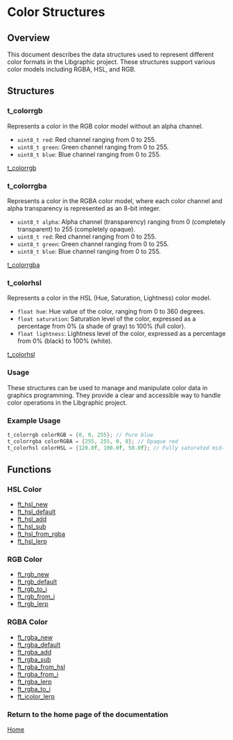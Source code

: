 # Color Structures

## Overview
This document describes the data structures used to represent different color formats in the Libgraphic project. These structures support various color models including RGBA, HSL, and RGB.

## Structures

### t_colorrgb
Represents a color in the RGB color model without an alpha channel.

- `uint8_t red`: Red channel ranging from 0 to 255.
- `uint8_t green`: Green channel ranging from 0 to 255.
- `uint8_t blue`: Blue channel ranging from 0 to 255.

[t_colorrgb](./colorrgb/t_colorrgb.md)

### t_colorrgba
Represents a color in the RGBA color model, where each color channel and alpha transparency is represented as an 8-bit integer.

- `uint8_t alpha`: Alpha channel (transparency) ranging from 0 (completely transparent) to 255 (completely opaque).
- `uint8_t red`: Red channel ranging from 0 to 255.
- `uint8_t green`: Green channel ranging from 0 to 255.
- `uint8_t blue`: Blue channel ranging from 0 to 255.

[t_colorrgba](./colorrgba/t_colorrgba.md)

### t_colorhsl
Represents a color in the HSL (Hue, Saturation, Lightness) color model. 

- `float hue`: Hue value of the color, ranging from 0 to 360 degrees.
- `float saturation`: Saturation level of the color, expressed as a percentage from 0% (a shade of gray) to 100% (full color).
- `float lightness`: Lightness level of the color, expressed as a percentage from 0% (black) to 100% (white).

[t_colorhsl](./colorhsl/t_colorhsl.md)

### Usage
These structures can be used to manage and manipulate color data in graphics programming. They provide a clear and accessible way to handle color operations in the Libgraphic project.

### Example Usage
```c
t_colorrgb colorRGB = {0, 0, 255}; // Pure blue
t_colorrgba colorRGBA = {255, 255, 0, 0}; // Opaque red
t_colorhsl colorHSL = {120.0f, 100.0f, 50.0f}; // Fully saturated mid-lightness green
```

## Functions

### HSL Color
- [ft_hsl_new](./colorhsl/ft_hsl_new.md)
- [ft_hsl_default](./colorhsl/ft_hsl_default.md)
- [ft_hsl_add](./colorhsl/ft_hsl_add.md)
- [ft_hsl_sub](./colorhsl/ft_hsl_sub.md)
- [ft_hsl_from_rgba](./colorhsl/ft_hsl_from_rgba.md)
- [ft_hsl_lerp](/colorhsl/ft_hsl_lerp.md)

### RGB Color
- [ft_rgb_new](./colorrgb/ft_rgb_new.md)
- [ft_rgb_default](./colorrgb/ft_rgb_default.md)
- [ft_rgb_to_i](./colorrgb/ft_rgb_to_i.md)
- [ft_rgb_from_i](./colorrgb/ft_rgb_from_i.md)
- [ft_rgb_lerp](./colorrgb/ft_rgb_lerp.md)

### RGBA Color
- [ft_rgba_new](./colorrgba/ft_rgba_new.md)
- [ft_rgba_default](./colorrgba/ft_rgba_default.md)
- [ft_rgba_add](./colorrgba/ft_rgba_add.md)
- [ft_rgba_sub](./colorrgba/ft_rgba_sub.md)
- [ft_rgba_from_hsl](./colorrgba/ft_rgba_from_hsl.md)
- [ft_rgba_from_i](./colorrgba/ft_rgba_from_i.md)
- [ft_rgba_lerp](/colorrgba/ft_rgba_lerp.md)
- [ft_rgba_to_i](/colorrgba/ft_rgba_to_i.md)
- [ft_icolor_lerp](/colorrgba/ft_icolor_lerp.md)

### Return to the home page of the documentation
[Home](../home.md)
